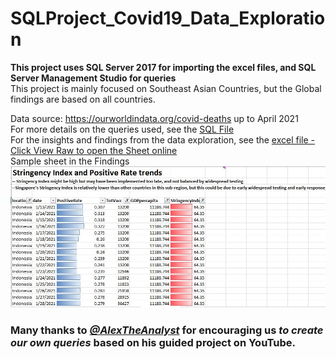 # SQLProject_Covid19_Data_Exploration
**This project uses SQL Server 2017 for importing the excel files, and SQL Server Management Studio for queries**<br>
This project is mainly focused on Southeast Asian Countries, but the Global findings are based on all countries.

Data source: https://ourworldindata.org/covid-deaths up to April 2021<br>
For more details on the queries used, see the [SQL File](https://github.com/SandyGCabanes/SQLProject_Covid19_Data_Exploration/blob/main/SQL_Project_SEA_Data%20Exploration.sql)
<br>
For the insights and findings from the data exploration, see the [excel file - Click View Raw to open the Sheet online](https://github.com/SandyGCabanes/SQLProject_Covid19_Data_Exploration/blob/main/Findings%20from%20SQL%20data%20explorations.xlsx)
<br>Sample sheet in the Findings
![Screenshot_stringency_index](Screenshot_stringency.JPG)

### Many thanks to *[@AlexTheAnalyst](https://github.com/AlexTheAnalyst)* for encouraging us *to create our own queries* based on his guided project on YouTube.<br>


